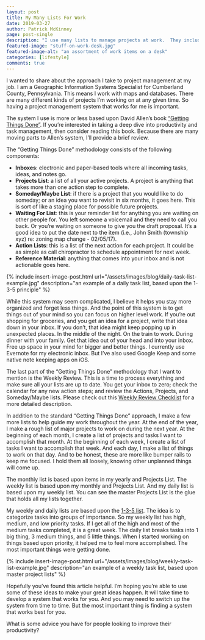 ```yaml
---
layout: post
title: My Many Lists For Work
date: 2019-03-27
author: Patrick McKinney
page: post-single
description: "I use many lists to manage projects at work.  They include monthly, weekly, and daily lists.  My system is also based upon the book Getting Things Done"
featured-image: "stuff-on-work-desk.jpg"
featured-image-alt: "an assortment of work items on a desk"
categories: [lifestyle]
comments: true
---
```


I wanted to share about the approach I take to project management at my job.  I am a Geographic Information Systems Specialist for Cumberland County, Pennsylvania.  This means I work with maps and databases.  There are many different kinds of projects I’m working on at any given time.  So having a project management system that works for me is important.

The system I use is more or less based upon David Allen’s book [“Getting Things Done”](https://www.amazon.com/Getting-Things-Done-Stress-Free-Productivity/dp/0142000280).  If you’re interested in taking a deep dive into productivity and task management,  then consider reading this book.  Because there are many moving parts to Allen’s system, I’ll provide a brief review.

The “Getting Things Done” methodology consists of the following components:
- **Inboxes**: electronic and paper-based tools where all incoming tasks, ideas, and notes go.
- **Projects List**: a list of all your active projects.  A project is anything that takes more than one action step to complete.
- **Someday/Maybe List**: if there is a project that you would like to do someday; or an idea you want to revisit in six months, it goes here.  This is sort of like a staging place for possible future projects.
- **Waiting For List**: this is your reminder list for anything you are waiting on other people for.  You left someone a voicemail and they need to call you back.  Or you’re waiting on someone to give you the draft proposal.  It’s a good idea to put the date next to the item (i.e., John Smith (township xyz) re: zoning map change - 02/05/17).
- **Action Lists**: this is a list of the next action for each project.  It could be as simple as call chiropractor to schedule appointment for next week.   
- **Reference Material**: anything that comes into your inbox and is not actionable goes here.

{% include insert-image-post.html url="/assets/images/blog/daily-task-list-example.jpg" description="an example of a daily task list, based upon the 1-3-5 principle" %}

While this system may seem complicated, I believe it helps you stay more organized and forget less things. And the point of this system is to get things out of your mind so you can focus on higher level work.  If you’re out shopping for groceries, and you get an idea for a project, write that idea down in your inbox.  If you don’t, that idea might keep popping up in unexpected places.  In the middle of the night.  On the train to work.  During dinner with your family.  Get that idea out of your head and into your inbox.  Free up space in your mind for bigger and better things.  I currently use Evernote for my electronic inbox.  But I’ve also used Google Keep and some native note keeping apps on iOS.
  
The last part of the “Getting Things Done” methodology that I want to mention is the Weekly Review.  This is a time to process everything and make sure all your lists are up to date.  You get your inbox to zero; check the calendar for any new action steps; and review the Actions, Projects, and Someday/Maybe lists.  Please check out this [Weekly Review Checklist](https://gettingthingsdone.com/wp-content/uploads/2014/10/Weekly_Review_Checklist.pdf) for a more detailed description.  

In addition to the standard “Getting Things Done” approach, I make a few more lists to help guide my work throughout the year.  At the end of the year, I make a rough list of major projects to work on during the next year.  At the beginning of each month, I create a list of projects and tasks I want to accomplish that month.  At the beginning of each week, I create a list of tasks I want to accomplish that week.  And each day, I make a list of things to work on that day.  And to be honest, these are more like bumper rails to keep me focused.  I hold them all loosely, knowing other unplanned things will come up.

The monthly list is based upon items in my yearly and Projects List.  The weekly list is based upon my monthly and Projects List.  And my daily list is based upon my weekly list.  You can see the master Projects List is the glue that holds all my lists together.

My weekly and daily lists are based upon the [1-3-5 list](https://www.themuse.com/advice/a-better-todo-list-the-135-rule).  The idea is to categorize tasks into groups of importance.  So my weekly list has high, medium, and low priority tasks.  If I get all of the high and most of the medium tasks completed, it is a great week.  The daily list breaks tasks into 1 big thing, 3 medium things, and 5 little things.  When I started working on things based upon priority, it helped me to feel more accomplished.  The most important things were getting done.    

{% include insert-image-post.html url="/assets/images/blog/weekly-task-list-example.jpg" description="an example of a weekly task list, based upon master project lists" %}

Hopefully you’ve found this article helpful. I’m hoping you’re able to use some of these ideas to make your great ideas happen.  It will take time to develop a system that works for you.  And you may need to switch up the system from time to time.  But the most important thing is finding a system that works best for you.

What is some advice you have for people looking to improve their productivity?
